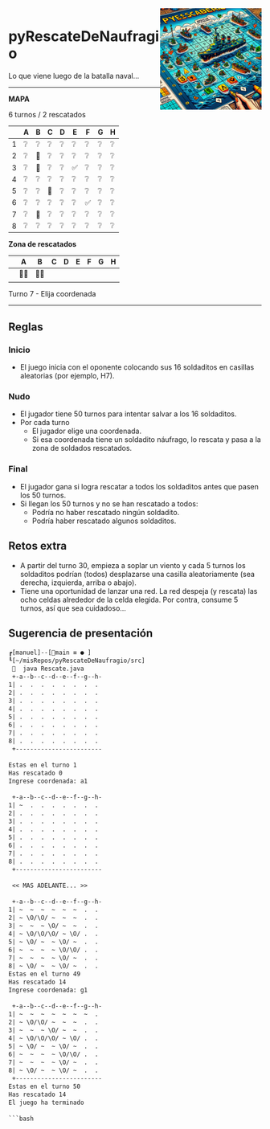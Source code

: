 <img src="../images/rescate.png" width="40%" align="right"/>

# pyRescateDeNaufragio

Lo que viene luego de la batalla naval...

---

**MAPA**

6 turnos / 2 rescatados

||A|B|C|D|E|F|G|H|
|-|-|-|-|-|-|-|-|-
|1|❔|❔|❔|❔|❔|❔|❔|❔
|2|❔|🌊|❔|❔|❔|❔|❔|❔
|3|❔|🌊|❔|❔|✅|❔|❔|❔
|4|❔|❔|❔|❔|❔|❔|❔|❔
|5|❔|❔|🌊|❔|❔|❔|❔|❔
|6|❔|❔|❔|❔|❔|✅|❔|❔
|7|❔|🌊|❔|❔|❔|❔|❔|❔
|8|❔|❔|❔|❔|❔|❔|❔|❔

**Zona de rescatados**

||A|B|C|D|E|F|G|H|
|-|-|-|-|-|-|-|-|-
||🤽‍♂️|🤽‍♂️|||||||
||||||||||


Turno 7 - Elija coordenada

---

## Reglas

### Inicio

- El juego inicia con el oponente colocando sus 16 soldaditos en casillas aleatorias (por ejemplo, H7).

### Nudo

- El jugador tiene 50 turnos para intentar salvar a los 16 soldaditos.
- Por cada turno
  - El jugador elige una coordenada.
  - Si esa coordenada tiene un soldadito náufrago, lo rescata y pasa a la zona de soldados rescatados.

### Final

- El jugador gana si logra rescatar a todos los soldaditos antes que pasen los 50 turnos.
- Si llegan los 50 turnos y no se han rescatado a todos:
  - Podría no haber rescatado ningún soldadito.
  - Podría haber rescatado algunos soldaditos.

## Retos extra

- A partir del turno 30, empieza a soplar un viento y cada 5 turnos los soldaditos podrían (todos) desplazarse una casilla aleatoriamente (sea derecha, izquierda, arriba o abajo).
- Tiene una oportunidad de lanzar una red. La red despeja (y rescata) las ocho celdas alrededor de la celda elegida. Por contra, consume 5 turnos, así que sea cuidadoso...

## Sugerencia de presentación

```
┏[manuel]--[main ≡ ● ]
┖[~/misRepos/pyRescateDeNaufragio/src]
   java Rescate.java
 +-a--b--c--d--e--f--g--h-
1| .  .  .  .  .  .  .  . 
2| .  .  .  .  .  .  .  . 
3| .  .  .  .  .  .  .  . 
4| .  .  .  .  .  .  .  . 
5| .  .  .  .  .  .  .  . 
6| .  .  .  .  .  .  .  . 
7| .  .  .  .  .  .  .  . 
8| .  .  .  .  .  .  .  . 
 +------------------------

Estas en el turno 1
Has rescatado 0
Ingrese coordenada: a1

 +-a--b--c--d--e--f--g--h-
1| ~  .  .  .  .  .  .  . 
2| .  .  .  .  .  .  .  . 
3| .  .  .  .  .  .  .  . 
4| .  .  .  .  .  .  .  . 
5| .  .  .  .  .  .  .  . 
6| .  .  .  .  .  .  .  . 
7| .  .  .  .  .  .  .  . 
8| .  .  .  .  .  .  .  . 
 +------------------------

 << MAS ADELANTE... >>

 +-a--b--c--d--e--f--g--h-
1| ~  ~  ~  ~  ~  ~  .  . 
2| ~ \O/\O/ ~  ~  ~  .  . 
3| ~  ~  ~ \O/ ~  ~  .  . 
4| ~ \O/\O/\O/ ~ \O/ .  . 
5| ~ \O/ ~  ~ \O/ ~  .  . 
6| ~  ~  ~  ~ \O/\O/ .  . 
7| ~  ~  ~  ~ \O/ ~  .  . 
8| ~ \O/ ~  ~ \O/ ~  .  . 
Estas en el turno 49
Has rescatado 14
Ingrese coordenada: g1

 +-a--b--c--d--e--f--g--h-
1| ~  ~  ~  ~  ~  ~  ~  . 
2| ~ \O/\O/ ~  ~  ~  .  . 
3| ~  ~  ~ \O/ ~  ~  .  . 
4| ~ \O/\O/\O/ ~ \O/ .  . 
5| ~ \O/ ~  ~ \O/ ~  .  . 
6| ~  ~  ~  ~ \O/\O/ .  . 
7| ~  ~  ~  ~ \O/ ~  .  . 
8| ~ \O/ ~  ~ \O/ ~  .  . 
 +------------------------
Estas en el turno 50
Has rescatado 14
El juego ha terminado

```bash